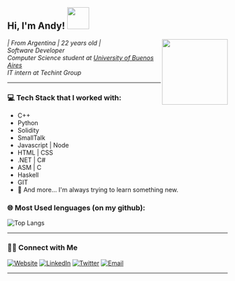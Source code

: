 <h2> Hi, I'm Andy! <img src="https://media.giphy.com/media/USV0ym3bVWQJJmNu3N/giphy.gif" width="50"></h2>
<img align='right' src="https://media.giphy.com/media/iIqmM5tTjmpOB9mpbn/giphy.gif" width="150">

<p><em>
| From Argentina | 22 years old |</br>
Software Developer </br>
Computer Science student at <a href="https://www.dc.uba.ar/">University of Buenos Aires</a></br>
IT intern at Techint Group 
</em></p>

<hr>
<h3> 💻 Tech Stack that I worked with:</h3>

<ul>
<li> C++
<li> Python
<li> Solidity
<li> SmallTalk
<li> Javascript | Node
<li> HTML | CSS
<li> .NET | C#
<li> ASM | C
<li> Haskell
<li> GIT
<li> 🧐 And more... I'm always trying to learn something new.

</ul>

<h3> 🌐 Most Used lenguages (on my github): </h3>

![Top Langs](https://github-readme-stats.vercel.app/api/top-langs/?username=andyfelder16&show_icons=true)

<hr>
<h3> 🤝🏻 Connect with Me </h3>

<p align="center">

<a href="https://afel.site/"><img alt="Website" src="https://img.shields.io/badge/Website-black?style=flat-square&logo=google-chrome"></a> <a href="https://www.linkedin.com/in/andresfelder/"><img alt="LinkedIn" src="https://img.shields.io/badge/LinkedIn-black?style=flat-square&logo=linkedin"></a> <a href="https://www.twitter.com/afel_xyz/"><img alt="Twitter" src="https://img.shields.io/badge/Twitter-black?style=flat-square&logo=Twitter"></a> <a href="mailto:andyfelder16@gmail.com"><img alt="Email" src="https://img.shields.io/badge/Email-black?style=flat-square&logo=gmail"></a>
</p>
<hr>

